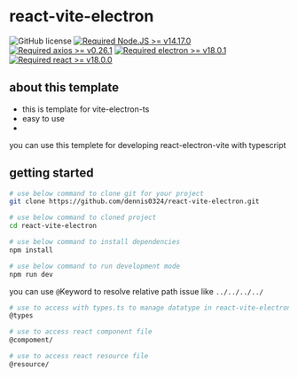 
# react-vite-electron
![GitHub license](https://img.shields.io/github/license/caoxiemeihao/vite-react-electron?style=flat)
[![Required Node.JS >= v14.17.0](https://img.shields.io/static/v1?label=node&message=%3E=14.17.0&logo=node.js&color=3f893e&style=flat)](https://nodejs.org/about/releases)
[![Required axios >= v0.26.1](https://img.shields.io/static/v1?label=axios&message=%3E=0.26.1&logo=axios&color=671ddf&style=flat)](https://axios-http.com/kr/docs/intro)
[![Required electron >= v18.0.1](https://img.shields.io/static/v1?label=electron&message=%3E=18.0.1&logo=electron&color=90eaf9&style=flat)](https://www.electronjs.org/releases/stable)
[![Required react >= v18.0.0](https://img.shields.io/static/v1?label=react&message=%3E=18.0.0&logo=react&color=61dafb&style=flat)](https://ko.reactjs.org/versions)
## about this template
- this is template for vite-electron-ts
- easy to use
- 
you can use this templete for developing react-electron-vite with typescript

## getting started
```sh
# use below command to clone git for your project
git clone https://github.com/dennis0324/react-vite-electron.git

# use below command to cloned project
cd react-vite-electron

# use below command to install dependencies
npm install

# use below command to run development mode
npm run dev


```


you can use `@`Keyword to resolve relative path issue like `../../../../` 

```sh
# use to access with types.ts to manage datatype in react-vite-electron
@types

# use to access react component file
@compoment/

# use to access react resource file
@resource/
```
